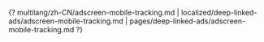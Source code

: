 {? multilang/zh-CN/adscreen-mobile-tracking.md | localized/deep-linked-ads/adscreen-mobile-tracking.md | pages/deep-linked-ads/adscreen-mobile-tracking.md ?}
